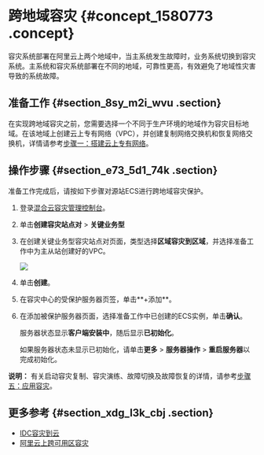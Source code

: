 # 跨地域容灾 {#concept_1580773 .concept}

容灾系统部署在阿里云上两个地域中，当主系统发生故障时，业务系统切换到容灾系统。主系统和容灾系统部署在不同的地域，可靠性更高，有效避免了地域性灾害导致的系统故障。

## 准备工作 {#section_8sy_m2i_wvu .section}

在实现跨地域容灾之前，您需要选择一个不同于生产环境的地域作为容灾目标地域。在该地域上创建云上专有网络（VPC），并创建复制网络交换机和恢复网络交换机，详情请参考[步骤一：搭建云上专有网络](cn.zh-CN/持续复制型容灾（CDR）/IDC容灾到云/步骤一：搭建云上专有网络.md#)。

## 操作步骤 {#section_e73_5d1_74k .section}

准备工作完成后，请按如下步骤对源站ECS进行跨地域容灾保护。

1.  登录[混合云容灾管理控制台](https://hdr.console.aliyun.com)。
2.  单击**创建容灾站点对** \> **关键业务型**
3.  在创建关键业务型容灾站点对页面，类型选择**区域容灾到区域**，并选择准备工作中为主从站创建好的VPC。

    ![](http://static-aliyun-doc.oss-cn-hangzhou.aliyuncs.com/assets/img/1254195/156691175254672_zh-CN.jpg)

4.  单击**创建**。
5.  在容灾中心的受保护服务器页签，单击**+添加**。
6.  在添加被保护服务器页面，选择准备工作中已创建的ECS实例，单击**确认**。

    服务器状态显示**客户端安装中**，随后显示**已初始化**。

    如果服务器状态未显示已初始化，请单击**更多** \> **服务器操作** \> **重启服务器**以完成初始化。


**说明：** 有关启动容灾复制、容灾演练、故障切换及故障恢复的详情，请参考[步骤五：应用容灾](cn.zh-CN/持续复制型容灾（CDR）/IDC容灾到云/步骤五：应用容灾.md#)。

## 更多参考 {#section_xdg_l3k_cbj .section}

-   [IDC容灾到云](cn.zh-CN/持续复制型容灾（CDR）/IDC容灾到云/流程概览.md#)
-   [阿里云上跨可用区容灾](cn.zh-CN/持续复制型容灾（CDR）/跨可用区容灾.md#)

